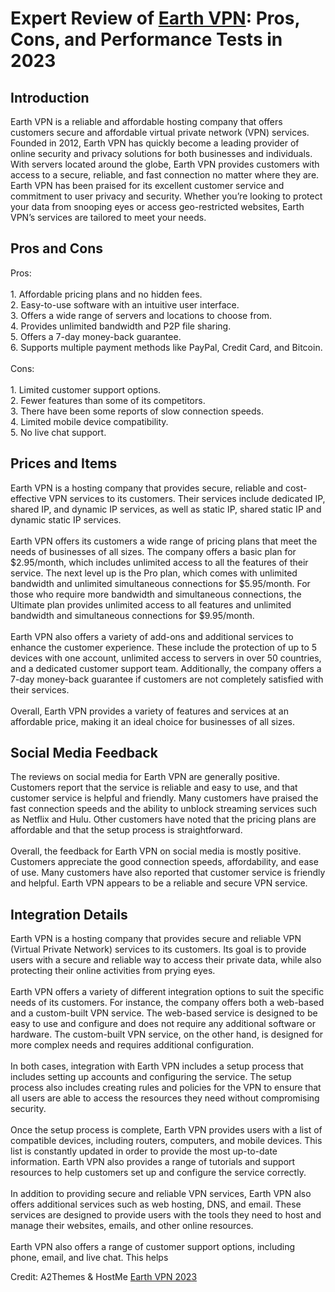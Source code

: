 <h1>Expert Review of <a href="https://a2themes.com/earth-vpn-reviews">Earth VPN</a>: Pros, Cons, and Performance Tests in 2023</h1>
<h2>Introduction</h2>
Earth VPN is a reliable and affordable hosting company that offers customers secure and affordable virtual private network (VPN) services. Founded in 2012, Earth VPN has quickly become a leading provider of online security and privacy solutions for both businesses and individuals. With servers located around the globe, Earth VPN provides customers with access to a secure, reliable, and fast connection no matter where they are. Earth VPN has been praised for its excellent customer service and commitment to user privacy and security. Whether you’re looking to protect your data from snooping eyes or access geo-restricted websites, Earth VPN’s services are tailored to meet your needs.
<h2>Pros and Cons</h2>
Pros:<br><br>1. Affordable pricing plans and no hidden fees.<br>2. Easy-to-use software with an intuitive user interface.<br>3. Offers a wide range of servers and locations to choose from.<br>4. Provides unlimited bandwidth and P2P file sharing.<br>5. Offers a 7-day money-back guarantee.<br>6. Supports multiple payment methods like PayPal, Credit Card, and Bitcoin.<br><br>Cons:<br><br>1. Limited customer support options.<br>2. Fewer features than some of its competitors.<br>3. There have been some reports of slow connection speeds.<br>4. Limited mobile device compatibility.<br>5. No live chat support.
<h2>Prices and Items</h2>
Earth VPN is a hosting company that provides secure, reliable and cost-effective VPN services to its customers. Their services include dedicated IP, shared IP, and dynamic IP services, as well as static IP, shared static IP and dynamic static IP services.<br><br>Earth VPN offers its customers a wide range of pricing plans that meet the needs of businesses of all sizes. The company offers a basic plan for $2.95/month, which includes unlimited access to all the features of their service. The next level up is the Pro plan, which comes with unlimited bandwidth and unlimited simultaneous connections for $5.95/month. For those who require more bandwidth and simultaneous connections, the Ultimate plan provides unlimited access to all features and unlimited bandwidth and simultaneous connections for $9.95/month.<br><br>Earth VPN also offers a variety of add-ons and additional services to enhance the customer experience. These include the protection of up to 5 devices with one account, unlimited access to servers in over 50 countries, and a dedicated customer support team. Additionally, the company offers a 7-day money-back guarantee if customers are not completely satisfied with their services. <br><br>Overall, Earth VPN provides a variety of features and services at an affordable price, making it an ideal choice for businesses of all sizes.
<h2>Social Media Feedback</h2>
The reviews on social media for Earth VPN are generally positive. Customers report that the service is reliable and easy to use, and that customer service is helpful and friendly. Many customers have praised the fast connection speeds and the ability to unblock streaming services such as Netflix and Hulu. Other customers have noted that the pricing plans are affordable and that the setup process is straightforward.<br><br>Overall, the feedback for Earth VPN on social media is mostly positive. Customers appreciate the good connection speeds, affordability, and ease of use. Many customers have also reported that customer service is friendly and helpful. Earth VPN appears to be a reliable and secure VPN service.
<h2>Integration Details</h2>
Earth VPN is a hosting company that provides secure and reliable VPN (Virtual Private Network) services to its customers. Its goal is to provide users with a secure and reliable way to access their private data, while also protecting their online activities from prying eyes.<br><br>Earth VPN offers a variety of different integration options to suit the specific needs of its customers. For instance, the company offers both a web-based and a custom-built VPN service. The web-based service is designed to be easy to use and configure and does not require any additional software or hardware. The custom-built VPN service, on the other hand, is designed for more complex needs and requires additional configuration.<br><br>In both cases, integration with Earth VPN includes a setup process that includes setting up accounts and configuring the service. The setup process also includes creating rules and policies for the VPN to ensure that all users are able to access the resources they need without compromising security.<br><br>Once the setup process is complete, Earth VPN provides users with a list of compatible devices, including routers, computers, and mobile devices. This list is constantly updated in order to provide the most up-to-date information. Earth VPN also provides a range of tutorials and support resources to help customers set up and configure the service correctly.<br><br>In addition to providing secure and reliable VPN services, Earth VPN also offers additional services such as web hosting, DNS, and email. These services are designed to provide users with the tools they need to host and manage their websites, emails, and other online resources.<br><br>Earth VPN also offers a range of customer support options, including phone, email, and live chat. This helps
<p>Credit: A2Themes & HostMe <a href="https://a2themes.com/earth-vpn-reviews">Earth VPN 2023</a></p>